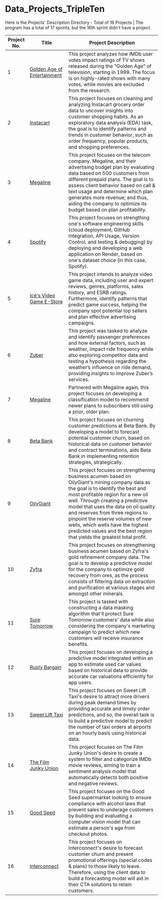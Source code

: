 # Data_Projects_TripleTen
Here is the Projects' Description Directory - Total of 16 Projects | The program has a total of 17 sprints,  but the 16th sprint didn't have a project. 

|  Project No.  |     Title     | Project Description |
| ------------- | ------------- | ------------------- |
| 1  | [Golden Age of Entertainment](https://github.com/AmbitiousRabbit/Golden-Age-Of-Entertainment)  | This project analyzes how IMDb user votes impact ratings of TV shows released during the "Golden Age" of television, starting in 1999. The focus is on highly-rated shows with many votes, while movies are excluded from the research. |
| 2  | [Instacart](https://github.com/AmbitiousRabbit/Instacart) | This project focuses on cleaning and analyzing Instacart grocery order data to uncover insights into customer shopping habits. As an exploratory data analysis (EDA) task, the goal is to identify patterns and trends in customer behavior, such as order frequency, popular products, and shopping preferences. |
| 3 | [Megaline](https://github.com/AmbitiousRabbit/Megaline_SDA) | This project focuses on the telecom company. Megaline, and their advertising budget plan by evaluating data based on 500 customers from different prepaid plans. The goal is to assess client behavior based on call & text usage and determine which plan generates more revenue; and thus, aiding the company to optimize its budget based on plan profitability. |
| 4 | [Spotify](https://github.com/AmbitiousRabbit/S4-Web-App-Project) | This project focuses on strengthing one's software engineering skills (cloud deployment, GitHub Integration, API Usage, Version Control, and testing & debugging) by deploying and developing a web application on Render, based on one's dataset choice (in this case, Spotify). |
| 5 | [Ice's Video Game E-Store](https://github.com/AmbitiousRabbit/Game-Store) | This project intends to analyze video game data, including user and expert reviews, genres, platforms, sales history, and ESRB ratings. Furthermore, identify patterns that predict game success, helping the company spot potential top sellers and plan effective advertising campaigns. |
| 6 | [Zuber](https://github.com/AmbitiousRabbit/Zuber)  | This project was tasked to analyze and identify passenger preferences and how external factors, such as weather, impact ride frequency while also exploring competitor data and testing a hypothesis regarding the weather’s influence on ride demand, providing insights to improve Zuber’s services. |
| 7 | [Megaline](https://github.com/AmbitiousRabbit/Megaline_ML)  | Partnered with Megaline again, this project focuses on developing a classification model to recommend newer plans to subscribers still using a prior, older plan. |
| 8 | [Beta Bank](https://github.com/AmbitiousRabbit/BetaBank) | This project focuses on churning customer predictions at Beta Bank. By developing a model to forecast potential customer churn, based on historical data on customer behavior and contract terminations, aids Beta Bank in implementing retention strategies, strategically. |
| 9  | [OilyGiant](https://github.com/AmbitiousRabbit/OilyGiant)  | This project focuses on strengthening business acumen based on OilyGiant's mining company data as the goal is to identify the best and most profitable region for a new oil well. Through creating a predictive model that uses the data on oil quality and reserves from three regions to pinpoint the reserve volumes of new wells, which wells have the highest predicted values and the best region that yields the greatest total profit. |
| 10  | [Zyfra](https://github.com/AmbitiousRabbit/Zyfra)  | This project focuses on strengthening business acumen based on Zyfra's gold refinement company data. The goal is to develop a predictive model for the company to optimize gold recovery from ores, as the process consists of filtering data on extraction and purification at various stages and amongst other minerals. |
| 11  | [Sure Tomorrow](https://github.com/AmbitiousRabbit/SureTmrw)  | This project is tasked with constructing a data masking algorithm that'll protect Sure Tomorrow customers' data while also considering the company's marketing campaign to predict which new customers will receive insurance benefits. |
| 12  | [Rusty Bargain](https://github.com/AmbitiousRabbit/RustyBargain) | This project focuses on developing a predictive model integrated within an app to estimate used car values based on historical data to provide accurate car valuations efficiently for app users. |
| 13  | [Sweet Lift Taxi](https://github.com/AmbitiousRabbit/SLT) | This project focuses on Sweet Lift Taxi's desire to attract more drivers during peak demand times by providing accurate and timely order predictions, and so, the overall task is to build a predictive model to predict the number of taxi orders at airports on an hourly basis using historical data. |
| 14  | [The Film Junky Union](https://github.com/AmbitiousRabbit/TFJU) | This project focuses on The Film Junky Union's desire to create a system to filter and categorize IMDb movie reviews, aiming to train a sentiment analysis model that automatically detects both positive and negative reviews. |
| 15  | [Good Seed](https://github.com/AmbitiousRabbit/GoodSeed) | This project focuses on the Good Seed supermarket looking to ensure compliance with alcohol laws that prevent sales to underage customers by building and evaluating a computer vision model that can estimate a person's age from checkout photos. |
| 16  | [Interconnect](https://github.com/AmbitiousRabbit/Interconnect) | This project focuses on Interconnect's desire to forecast customer churn and present promotional offerings (special codes & plans) to those likely to leave. Therefore, using the client data to build a forecasting model will aid in their CTA solutions to retain customers. |
